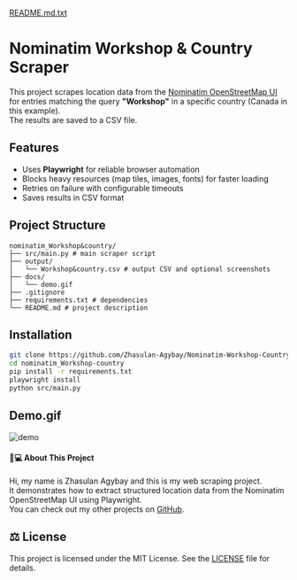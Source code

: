 [README.md.txt](https://github.com/user-attachments/files/22476977/README.md.txt)
# Nominatim Workshop & Country Scraper

This project scrapes location data from the [Nominatim OpenStreetMap UI](https://nominatim.openstreetmap.org/)  
for entries matching the query **"Workshop"** in a specific country (Canada in this example).  
The results are saved to a CSV file.

## Features
- Uses **Playwright** for reliable browser automation
- Blocks heavy resources (map tiles, images, fonts) for faster loading
- Retries on failure with configurable timeouts
- Saves results in CSV format

## Project Structure
```
nominatim_Workshop&country/ 
├── src/main.py # main scraper script 
├── output/
│   └── Workshop&country.csv # output CSV and optional screenshots
├── docs/
│   └── demo.gif
├── .gitignore
├── requirements.txt # dependencies 
└── README.md # project description
```

## Installation
```bash
git clone https://github.com/Zhasulan-Agybay/Nominatim-Workshop-Country-Scraper.git
cd nominatim_Workshop-country
pip install -r requirements.txt
playwright install
python src/main.py
```

## Demo.gif
![demo](docs/demo)

#### 👨💻 About This Project

Hi, my name is Zhasulan Agybay and this is my web scraping project.  
It demonstrates how to extract structured location data from the Nominatim OpenStreetMap UI using Playwright.  
You can check out my other projects on [GitHub](https://github.com/Zhasulan-Agybay).


## ⚖️ License
This project is licensed under the MIT License. See the [LICENSE](./LICENSE) file for details.
